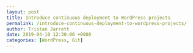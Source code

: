 ```yaml
---
layout: post
title: Introduce continuous deployment to WordPress projects
permalink: /introduce-continuous-deployment-to-wordpress-projects/
author: Tristan Jarrett
date: 2019-04-10 12:30:00 +0000
categories: [WordPress, Git]
---
```

